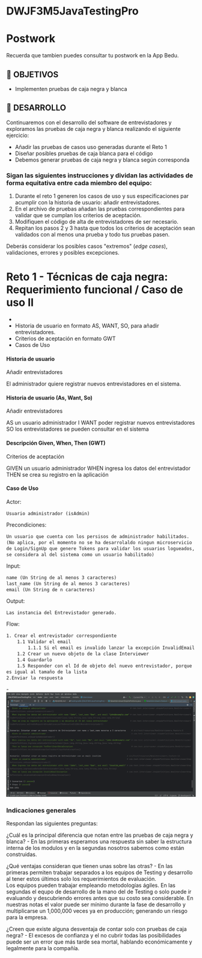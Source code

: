 # DWJF3M5JavaTestingPro

# Postwork

Recuerda que tambien puedes consultar tu postwork en la App Bedu.


## 🎯 OBJETIVOS

- Implementen pruebas de caja negra y blanca

## 🚀 DESARROLLO

Continuaremos con el desarrollo del software de entrevistadores y exploramos las pruebas de caja negra y blanca realizando el siguiente ejercicio:
- Añadir las pruebas de casos uso generadas durante el Reto 1
- Diseñar posibles pruebas de caja blanca para el código
- Debemos generar pruebas de caja negra y blanca según corresponda

### Sigan las siguientes instrucciones y dividan las actividades de forma equitativa entre cada miembro del equipo:

1. Durante el reto 1 generen los casos de uso y sus especificaciones par acumplir con la historia de usuario: añadir entrevistadores.
2. En el archivo de pruebas añadan las pruebas correspondientes para validar que se cumplan los criterios de aceptación.
3. Modifiquen el código de alta de entrevistadores de ser necesario.
4. Repitan los pasos 2 y 3 hasta que todos los criterios de aceptación sean validados con al menos una prueba y todo tus pruebas pasen.


Deberás considerar los posibles casos "extremos" (_edge cases_), validaciones, errores y posibles excepciones.

# Reto 1 - Técnicas de caja negra: Requerimiento funcional / Caso de uso II
- 
- Historia de usuario en formato AS, WANT, SO, para añadir entrevistadores.
- Criterios de aceptación en formato GWT
- Casos de Uso

#### Historia de usuario

Añadir entrevistadores

El administrador quiere registrar nuevos entrevistadores en el sistema.

#### Historia de usuario (As, Want, So)

Añadir entrevistadores

AS un usuario administrador I WANT poder registrar nuevos entrevistadores SO los entrevistadores se pueden consultar en el sistema

#### Descripción Given, When, Then (GWT)

Criterios de aceptación

GIVEN un usuario administrador WHEN ingresa los datos del entrevistador THEN se crea su registro en la aplicación


#### Caso de Uso


Actor:

    Usuario administrador (isAdmin)

Precondiciones:

    Un usuario que cuenta con los persisos de administrador habilitados. 
    (No aplica, por el momento no se ha desarrolaldo ningun microservicio 
    de Login/SignUp que genere Tokens para validar los usuarios logueados, 
    se considera al del sistema como un usuario habilitado) 

Input:

    name (Un String de al menos 3 caracteres)
    last_name (Un String de al menos 3 caracteres)
    email (Un String de n caracteres)

Output:

    Las instancia del Entrevistador generado.

Flow:

    1. Crear el entrevistador correspondiente
        1.1 Validar el email
            1.1.1 Si el email es invalido lanzar la excepción InvalidEmail
        1.2 Crear un nuevo objeto de la clase Interviewer
        1.4 Guardarlo 
        1.5 Responder con el Id de objeto del nuevo entrevistador, porque es igual al tamaño de la lista
    2.Enviar la respuesta

-![ Testing con Cucumber](./assets/TestingCucumber.png)

### Indicaciones generales

Respondan las siguientes preguntas:

¿Cuál es la principal diferencia que notan entre las pruebas de caja negra y blanca?
    - En las primeras esperamos una respuesta sin saber la estructura interna de los modulos 
    y en la segundas nosotros sabemos como están construidas.

¿Qué ventajas consideran que tienen unas sobre las otras?
    - En las primeras permiten trabajar separados a los equipos de Testing y desarrollo
    al tener estos últimos solo los requerimientos de evaluación.  
    Los equipos pueden trabajar empleando metodologías ágiles.
    En las segundas el equpo de desarrollo de la mano del de Testing o solo puede ir evaluando
    y descubriendo errores antes que su costo sea considerable.
    En nuestras notas el valor puede ser mínimo durante la fase de desarrollo y multiplicarse 
    un 1,000,000 veces ya en producción; generando un riesgo para la empresa.

¿Creen que existe alguna desventaja de contar solo con pruebas de caja negra?
    - El excesos de confianza y el no cubrir todas las posibilidades puede 
    ser un error que más tarde sea mortal, hablando económicamente y legalmente para la compañía.  